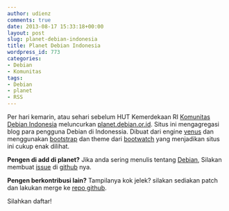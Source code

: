 ```yaml
---
author: udienz
comments: true
date: 2013-08-17 15:33:18+00:00
layout: post
slug: planet-debian-indonesia
title: Planet Debian Indonesia
wordpress_id: 773
categories:
- Debian
- Komunitas
tags:
- Debian
- planet
- RSS
---
```


Per hari kemarin, atau sehari sebelum HUT Kemerdekaan RI [Komunitas Debian Indonesia](http://www.debian.or.id) meluncurkan [planet.debian.or.id](http://planet.debian.or.id/). Situs ini mengagregasi blog para pengguna Debian di Indonessia. Dibuat dari engine [venus](https://github.com/rubys/venus) dan menggunakan [bootstrap](http://getbootstrap.com/) dan theme dari [bootwatch](http://bootswatch.com/) yang menjadikan situs ini cukup enak dilihat.

**Pengen di add di planet?**
Jika anda sering menulis tentang [Debian](http://www.debian.org/), Silakan membuat [issue](https://github.com/debian-id/venus/issues) di [github](https://github.com/debian-id/venus/) nya.

**Pengen berkontribusi lain?**
Tampilanya kok jelek? silakan sediakan patch dan lakukan merge ke [repo github](https://github.com/debian-id/venus/).

Silahkan daftar!
